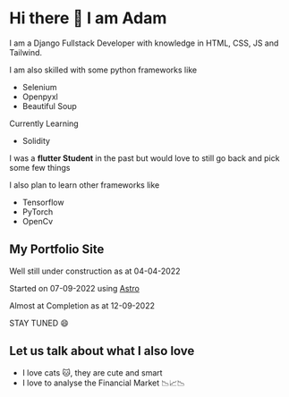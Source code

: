 # Hi there 👋 I am Adam
I am a Django Fullstack Developer with knowledge in HTML, CSS, JS and Tailwind. 

I am also skilled with some python frameworks like
- Selenium
- Openpyxl
- Beautiful Soup

Currently Learning
- Solidity

I was a **flutter Student** in the past but would love to still go back and pick some few things

I also plan to learn other frameworks like
- Tensorflow
- PyTorch
- OpenCv


## My Portfolio Site

Well still under construction as at 04-04-2022

Started on 07-09-2022 using [Astro](https://astro.build)

Almost at Completion as at 12-09-2022

STAY TUNED 😄

## Let us talk about what I also love
- I love cats 🐱, they are cute and smart
- I love to analyse the Financial Market 📉📈📉 
<!--
**Dharmzeey/dharmzeey** is a ✨ _special_ ✨ repository because its `README.md` (this file) appears on your GitHub profile.


Here are some ideas to get you started:

- 🔭 I’m currently working on ...
- 🌱 I’m currently learning ...
- 👯 I’m looking to collaborate on ...
- 🤔 I’m looking for help with ...
- 💬 Ask me about ...
- 📫 How to reach me: ...
- 😄 Pronouns: ...
- ⚡ Fun fact: ...
-->

